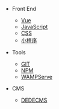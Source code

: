 * Front End
  * [Vue](fe/vue)
  * [JavaScript](fe/javascript)
  * [CSS](fe/css)
  * [小程序](fe/xcx)

* Tools
  * [GIT](tools/git)
  * [NPM](tools/npm)
  * [WAMPServe](tools/wampserve)

* CMS
  * [DEDECMS](cms/dedecms)
